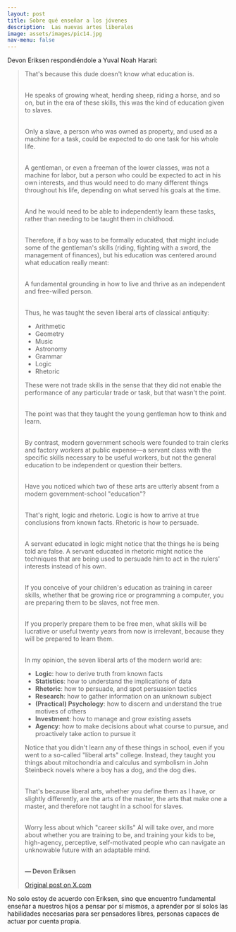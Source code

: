 ```yaml
---
layout: post
title: Sobre qué enseñar a los jóvenes
description:  Las nuevas artes liberales
image: assets/images/pic14.jpg
nav-menu: false
---
```


Devon Eriksen respondiéndole a Yuval Noah Harari:

> That's because this dude doesn't know what education is.        
> <br>
> 
> He speaks of growing wheat, herding sheep, riding a horse, and so on, but in the era of these skills, this was the kind of education given to slaves.        
> <br>
>  
> Only a slave, a person who was owned as property, and used as a machine for a task, could be expected to do one task for his whole life.        
> <br>
>  
> A gentleman, or even a freeman of the lower classes, was not a machine for labor, but a person who could be expected to act in his own interests, and thus would need to do many different things throughout his life, depending on what served his goals at the time.    
> <br>
>  
> And he would need to be able to independently learn these tasks, rather than needing to be taught them in childhood.  
> <br>
>  
> Therefore, if a boy was to be formally educated, that might include some of the gentleman's skills (riding, fighting with a sword, the management of finances), but his education was centered around what education really meant:  
> <br>
>  
> A fundamental grounding in how to live and thrive as an independent and free-willed person.  
> <br>
> 
> Thus, he was taught the seven liberal arts of classical antiquity:  
>  
> - Arithmetic  
> - Geometry  
> - Music  
> - Astronomy  
> - Grammar  
> - Logic  
> - Rhetoric  
>
> 
> These were not trade skills in the sense that they did not enable the performance of any particular trade or task, but that wasn't the point.  
> <br>
> 
> The point was that they taught the young gentleman how to think and learn.  
> <br>
> 
> By contrast, modern government schools were founded to train clerks and factory workers at public expense—a servant class with the specific skills necessary to be useful workers, but not the general education to be independent or question their betters.  
> <br>
> 
> Have you noticed which two of these arts are utterly absent from a modern government-school "education"?  
> <br>
> 
> That's right, logic and rhetoric. Logic is how to arrive at true conclusions from known facts. Rhetoric is how to persuade.  
> <br>
> 
> A servant educated in logic might notice that the things he is being told are false. A servant educated in rhetoric might notice the techniques that are being used to persuade him to act in the rulers' interests instead of his own.  
> <br>
> 
> If you conceive of your children's education as training in career skills, whether that be growing rice or programming a computer, you are preparing them to be slaves, not free men.  
> <br>
> 
> If you properly prepare them to be free men, what skills will be lucrative or useful twenty years from now is irrelevant, because they will be prepared to learn them.  
> <br>
> 
> In my opinion, the seven liberal arts of the modern world are:  
>  
> - **Logic**: how to derive truth from known facts  
> - **Statistics**: how to understand the implications of data  
> - **Rhetoric**: how to persuade, and spot persuasion tactics  
> - **Research**: how to gather information on an unknown subject  
> - **(Practical) Psychology**: how to discern and understand the true motives of others  
> - **Investment**: how to manage and grow existing assets  
> - **Agency**: how to make decisions about what course to pursue, and proactively take action to pursue it  
>
> 
> Notice that you didn't learn any of these things in school, even if you went to a so-called "liberal arts" college. Instead, they taught you things about mitochondria and calculus and symbolism in John Steinbeck novels where a boy has a dog, and the dog dies.  
> <br>
> 
> That's because liberal arts, whether you define them as I have, or slightly differently, are the arts of the master, the arts that make one a master, and therefore not taught in a school for slaves.  
> <br>
> 
> Worry less about which "career skills" AI will take over, and more about whether you are training to be, and training your kids to be, high-agency, perceptive, self-motivated people who can navigate an unknowable future with an adaptable mind.  
> <br>
> 
> **— Devon Eriksen**  
> 
> [Original post on X.com](https://x.com/devon_eriksen_/status/1766666283368562883?s=46&t=bx5XQJwFmhMyRz3MGf2l7A)

No solo estoy de acuerdo con Eriksen, sino que encuentro fundamental enseñar a nuestros hijos a pensar por sí mismos, a aprender por sí solos las habilidades necesarias para ser pensadores libres, personas capaces de actuar por cuenta propia.
